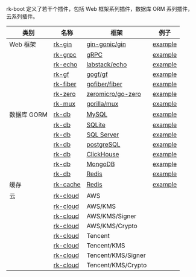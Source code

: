 rk-boot 定义了若干个插件，包括 Web 框架系列插件，数据库 ORM 系列插件，云系列插件。

| 类别       | 名称                                                   | 框架                                                        | 例子                                                                                       |
|----------|------------------------------------------------------|-----------------------------------------------------------|------------------------------------------------------------------------------------------|
| Web 框架   | [rk-gin](https://github.com/rookie-ninja/rk-gin)     | [gin-gonic/gin](https://github.com/gin-gonic/gin)         | [example](https://github.com/rookie-ninja/rk-boot/blob/main/example/web/gin)             |
|          | [rk-grpc](https://github.com/rookie-ninja/rk-grpc)   | [gRPC](https://grpc.io/docs/languages/go/)                | [example](https://github.com/rookie-ninja/rk-boot/blob/main/example/web/grpc)            |
|          | [rk-echo](https://github.com/rookie-ninja/rk-echo)   | [labstack/echo](https://github.com/labstack/echo)         | [example](https://github.com/rookie-ninja/rk-boot/blob/main/example/web/echo)            |
|          | [rk-gf](https://github.com/rookie-ninja/rk-gf)       | [gogf/gf](https://github.com/gogf/gf)                     | [example](https://github.com/rookie-ninja/rk-boot/blob/main/example/web/gf)              |
|          | [rk-fiber](https://github.com/rookie-ninja/rk-fiber) | [gofiber/fiber](https://github.com/gofiber/fiber)         | [example](https://github.com/rookie-ninja/rk-boot/blob/main/example/web/fiber)           |
|          | [rk-zero](https://github.com/rookie-ninja/rk-zero)   | [zeromicro/go-zero](https://github.com/zeromicro/go-zero) | [example](https://github.com/rookie-ninja/rk-boot/blob/main/example/web/zero)            |
|          | [rk-mux](https://github.com/rookie-ninja/rk-mux)     | [gorilla/mux](https://github.com/gorilla/mux)             | [example](https://github.com/rookie-ninja/rk-boot/blob/main/example/web/mux)             |
| 数据库 GORM | [rk-db](https://github.com/rookie-ninja/rk-db)       | [MySQL](https://gorm.io/)                                 | [example](https://github.com/rookie-ninja/rk-boot/blob/main/example/database/mysql)      |
|          | [rk-db](https://github.com/rookie-ninja/rk-db)       | [SQLite](https://gorm.io/)                                | [example](https://github.com/rookie-ninja/rk-boot/blob/main/example/database/sqlite)     |
|          | [rk-db](https://github.com/rookie-ninja/rk-db)       | [SQL Server](https://gorm.io/)                            | [example](https://github.com/rookie-ninja/rk-boot/blob/main/example/database/sqlserver)  |
|          | [rk-db](https://github.com/rookie-ninja/rk-db)       | [postgreSQL](https://gorm.io/)                            | [example](https://github.com/rookie-ninja/rk-boot/blob/main/example/database/postgres)   |
|          | [rk-db](https://github.com/rookie-ninja/rk-db)       | [ClickHouse](https://gorm.io/)                            | [example](https://github.com/rookie-ninja/rk-boot/blob/main/example/database/clickhouse) |
|          | [rk-db](https://github.com/rookie-ninja/rk-db)       | [MongoDB](https://gorm.io/)                               | [example](https://github.com/rookie-ninja/rk-boot/blob/main/example/database/mongodb)    |
|          | [rk-db](https://github.com/rookie-ninja/rk-db)       | [Redis](https://github.com/go-redis/redis)                | [example](https://github.com/rookie-ninja/rk-boot/blob/main/example/database/redis)      |
| 缓存       | [rk-cache](https://github.com/rookie-ninja/rk-cache) | [Redis](https://github.com/go-redis/redis)                | [example](https://github.com/rookie-ninja/rk-boot/blob/main/example/cache/redis)         |
| 云        | [rk-cloud](https://github.com/rookie-ninja/rk-cloud) | AWS                                                       |                                                                                          |
|          | [rk-cloud](https://github.com/rookie-ninja/rk-cloud) | AWS/KMS                                                   |                                                                                          |
|          | [rk-cloud](https://github.com/rookie-ninja/rk-cloud) | AWS/KMS/Signer                                            |                                                                                          |
|          | [rk-cloud](https://github.com/rookie-ninja/rk-cloud) | AWS/KMS/Crypto                                            |                                                                                          |
|          | [rk-cloud](https://github.com/rookie-ninja/rk-cloud) | Tencent                                                   |                                                                                          |
|          | [rk-cloud](https://github.com/rookie-ninja/rk-cloud) | Tencent/KMS                                               |                                                                                          |
|          | [rk-cloud](https://github.com/rookie-ninja/rk-cloud) | Tencent/KMS/Signer                                        |                                                                                          |
|          | [rk-cloud](https://github.com/rookie-ninja/rk-cloud) | Tencent/KMS/Crypto                                        |                                                                                          |

